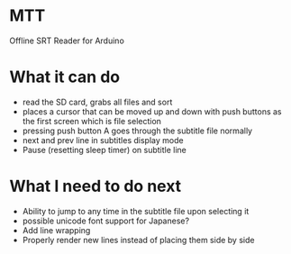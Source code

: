 # MTT
Offline SRT Reader for Arduino

# What it can do
- read the SD card, grabs all files and sort
- places a cursor that can be moved up and down with push buttons as the
  first screen which is file selection
- pressing push button A goes through the subtitle file normally
- next and prev line in subtitles display mode
- Pause (resetting sleep timer) on subtitle line

# What I need to do next
- Ability to jump to any time in the subtitle file upon selecting it
- possible unicode font support for Japanese?
- Add line wrapping
- Properly render new lines instead of placing them side by side
